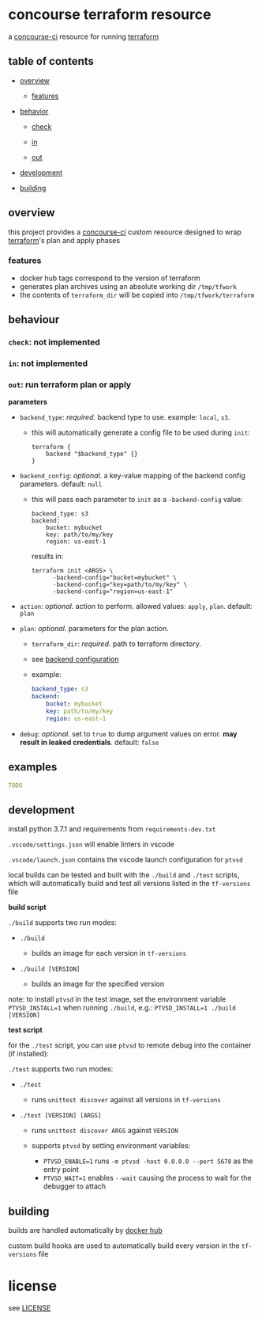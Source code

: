 # concourse terraform resource

a [concourse-ci](https://concourse-ci.org) resource for running [terraform](https://www.terraform.io)

## table of contents

- [overview](#overview)

	- [features](#features)

- [behavior](#behavior)

	- [check](#check-not-implemented)

	- [in](#in-not-implemented)

	- [out](#out-run-terraform-plan-or-apply)

- [development](#development)

- [building](#building)

## overview

this project provides a [concourse-ci](concourse-ci.org) custom resource designed to wrap [terraform](https://www.terraform.io)'s plan and apply phases

### features

- docker hub tags correspond to the version of terraform
- generates plan archives using an absolute working dir `/tmp/tfwork`
- the contents of `terraform_dir` will be copied into `/tmp/tfwork/terraform`

## behaviour

### `check`: not implemented

### `in`: not implemented

### `out`: run terraform plan or apply

**parameters**

- `backend_type`: _required_. backend type to use. example: `local`, `s3`.

	- this will automatically generate a config file to be used during `init`:  

	  ```
	  terraform {
	      backend "$backend_type" {}
	  }
	  ```

- `backend_config`: _optional_. a key-value mapping of the backend config parameters. default: `null`

	- this will pass each parameter to `init` as a `-backend-config` value:  

	  ```
	  backend_type: s3
	  backend:
	      bucket: mybucket
	      key: path/to/my/key
	      region: us-east-1
	  ```
	  
	  results in:  
	  
	  ```
	  terraform init <ARGS> \
	  		-backend-config="bucket=mybucket" \
	  		-backend-config="key=path/to/my/key" \
	  		-backend-config="region=us-east-1"
	  ```
	  

- `action`: _optional_. action to perform. allowed values: `apply`, `plan`. default: `plan`

- `plan`: _optional_. parameters for the plan action.

	- `terraform_dir`: _required_. path to terraform directory.

	- see [backend configuration](https://www.terraform.io/docs/backends/config.html)
	- example:  
	  
	  ```yaml
	  backend_type: s3
	  backend:
	      bucket: mybucket
	      key: path/to/my/key
	      region: us-east-1
	  ```

- `debug`: _optional_. set to `true` to dump argument values on error. **may result in leaked credentials**. default: `false`

## examples

```yaml
TODO
```

## development

install python 3.7.1 and requirements from `requirements-dev.txt`

`.vscode/settings.json` will enable linters in vscode

`.vscode/launch.json` contains the vscode launch configuration for `ptvsd`

local builds can be tested and built with the `./build` and `./test` scripts, which will automatically build and test all versions listed in the `tf-versions` file

**build script**

`./build` supports two run modes:

- `./build`

	- builds an image for each version in `tf-versions`

- `./build [VERSION]`

	- builds an image for the specified version

note: to install `ptvsd` in the test image, set the environment variable `PTVSD_INSTALL=1` when running `./build`, e.g.: `PTVSD_INSTALL=1 ./build [VERSION]`

**test script**

for the `./test` script, you can use `ptvsd` to remote debug into the container (if installed):

`./test` supports two run modes:

- `./test`

	- runs `unittest discover` against all versions in `tf-versions`

- `./test [VERSION] [ARGS]`

	- runs `unittest discover ARGS` against `VERSION`
	- supports `ptvsd` by setting environment variables:

		- `PTVSD_ENABLE=1` runs `-m ptvsd -host 0.0.0.0 --port 5678` as the entry point
		- `PTVSD_WAIT=1` enables `--wait` causing the process to wait for the debugger to attach

## building

builds are handled automatically by [docker hub](https://hub.docker.com)

custom build hooks are used to automatically build every version in the `tf-versions` file

# license

see [LICENSE](LICENSE)
